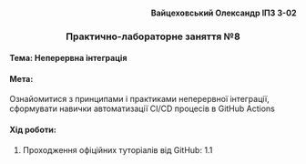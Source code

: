 #### <div align="end">Вайцеховський Олександр ІПЗ 3-02</div>  
### <div align="center">Практично-лабораторне заняття №8</div>  
#### Тема: Неперервна інтеграція   
#### Мета: 
Ознайомитися з принципами і практиками 
неперервної інтеграції, сформувати навички 
автоматизації CI/CD процесів в GitHub Actions 

#### Хід роботи:
1. Проходження офіційних туторіалів від GitHub:
1.1 